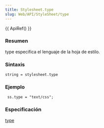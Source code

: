 ```yaml
---
title: Stylesheet.type
slug: Web/API/StyleSheet/type
---
```


{{ ApiRef() }}

### Resumen

type especifica el lenguaje de la hoja de estilo.

### Sintaxis

```
string = stylesheet.type
```

### Ejemplo

```
 ss.type = "text/css";
```

### Especificación

[type](https://www.w3.org/TR/2000/REC-DOM-Level-2-Style-20001113/stylesheets.html#StyleSheets-StyleSheet-type)
